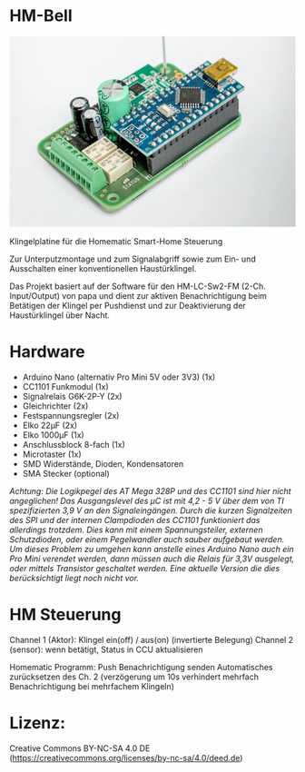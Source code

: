 # HM-Bell

![Projektbild](/images/HM-Bell_v2_3D_view_2to3.jpg)

Klingelplatine für die Homematic Smart-Home Steuerung

Zur Unterputzmontage und zum Signalabgriff sowie zum Ein- und Ausschalten einer konventionellen Haustürklingel.

Das Projekt basiert auf der Software für den HM-LC-Sw2-FM (2-Ch. Input/Output) von papa und dient zur aktiven Benachrichtigung beim Betätigen der Klingel per Pushdienst und zur Deaktivierung der Haustürklingel über Nacht.

# Hardware
* Arduino Nano (alternativ Pro Mini 5V oder 3V3) (1x)
* CC1101 Funkmodul (1x)
* Signalrelais G6K-2P-Y (2x)
* Gleichrichter (2x)
* Festspannungsregler (2x)
* Elko 22µF (2x)
* Elko 1000µF (1x)
* Anschlussblock 8-fach (1x)
* Microtaster (1x)
* SMD Widerstände, Dioden, Kondensatoren
* SMA Stecker (optional)

*Achtung: Die Logikpegel des AT Mega 328P und des CC1101 sind hier nicht angeglichen! Das Ausgangslevel des µC ist mit 4,2 - 5 V über dem von TI spezifizierten 3,9 V an den Signaleingängen. Durch die kurzen Signalzeiten des SPI und der internen Clampdioden des CC1101 funktioniert das allerdings trotzdem. Dies kann mit einem Spannungsteiler, externen Schutzdioden, oder einem Pegelwandler auch sauber aufgebaut werden.  
Um dieses Problem zu umgehen kann anstelle eines Arduino Nano auch ein Pro Mini verendet werden, dann müssen auch die Relais für 3,3V ausgelegt, oder mittels Transistor geschaltet werden. Eine aktuelle Version die dies berücksichtigt liegt noch nicht vor.*

# HM Steuerung

Channel 1 (Aktor): Klingel ein(off) / aus(on) (invertierte Belegung)
Channel 2 (sensor): wenn betätigt, Status in CCU aktualisieren

Homematic Programm:
Push Benachrichtigung senden
Automatisches zurücksetzen des Ch. 2 (verzögerung um 10s verhindert mehrfach Benachrichtigung bei mehrfachem Klingeln) 

# Lizenz:
Creative Commons BY-NC-SA 4.0 DE (https://creativecommons.org/licenses/by-nc-sa/4.0/deed.de)
